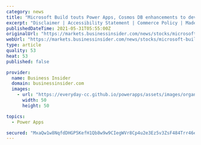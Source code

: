 ```yaml
---
category: news
title: "Microsoft Build touts Power Apps, Cosmos DB enhancements to develop code faster"
excerpt: "Disclaimer | Accessibility Statement | Commerce Policy | Made In NYC | Stock quotes by finanzen.net Microsoft emphasized speed and ease of development in announcements for Power Apps, Power BI ..."
publishedDateTime: 2021-05-31T05:55:00Z
originalUrl: "https://markets.businessinsider.com/news/stocks/microsoft-build-touts-power-apps--cosmos-db-enhancements-to-develop-code-faster-10189341"
webUrl: "https://markets.businessinsider.com/news/stocks/microsoft-build-touts-power-apps--cosmos-db-enhancements-to-develop-code-faster-10189341"
type: article
quality: 53
heat: 53
published: false

provider:
  name: Business Insider
  domain: businessinsider.com
  images:
    - url: "https://everyday-cc.github.io/powerapps/assets/images/organizations/businessinsider.com-50x50.jpg"
      width: 50
      height: 50

topics:
  - Power Apps

secured: "MxaQw1w8NqfdDHGP5KefH1Qb8w9w9CIegWVr8Cp4u2e3Ez5v3ZsF484Trr46e1sEGWoa0hmlcdr+enEBhc9Q2I2aZpnXHpAJUnoM/omcsnjG7AxhlnWQVMDNk/zyGHO6ijkw79erEo+m7NCB3dp1IW+kUeZycBd5NdYo+BT37ulbaYAywxeoxSEbJIDiOnZx5WiqCKoYq6socgdliCKTgQ0MryFn3xmW8Am3ECWGLuD0mfBGCjxLqulS92U6w1+t+oKKtQj/4/hwLoOC97B8ztUzm0k85jPT1V6AQvmOpZm4o0hNmHvaoSEwMfCSCYA7weeojdHkNazauMnJpFh28utwgLYRtLHSjFN+I2lfgtg=;nN1hbGxAEvtLPT2+IorQDA=="
---
```


